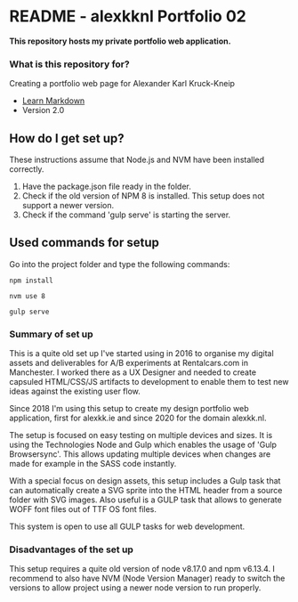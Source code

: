 # README - alexkknl Portfolio 02 #

**This repository hosts my private portfolio web application.**

### What is this repository for? ###

Creating a portfolio web page for Alexander Karl Kruck-Kneip

* [Learn Markdown](https://bitbucket.org/tutorials/markdowndemo)
* Version 2.0

## How do I get set up? ##
These instructions assume that Node.js and NVM have been installed correctly.
1. Have the package.json file ready in the folder.
2. Check if the old version of NPM 8 is installed. This setup does not support a newer version.
3. Check if the command 'gulp serve' is starting the server.

## Used commands for setup
Go into the project folder and type the following commands:

~~~~
npm install
~~~~
~~~~
nvm use 8
~~~~
~~~~
gulp serve
~~~~

### Summary of set up ###
This is a quite old set up I've started using in 2016 to organise my digital assets and deliverables for A/B experiments at Rentalcars.com in Manchester. I worked there as a UX Designer and needed to create capsuled HTML/CSS/JS artifacts to development to enable them to test new ideas against the existing user flow.

Since 2018 I'm using this setup to create my design portfolio web application, first for alexkk.ie and since 2020 for the domain alexkk.nl.

The setup is focused on easy testing on multiple devices and sizes. It is using the Technologies Node and Gulp which enables the usage of 'Gulp Browsersync'. This allows updating multiple devices when changes are made for example in the SASS code instantly.

With a special focus on design assets, this setup includes a Gulp task that can automatically create a SVG sprite into the HTML header from a source folder with SVG images. Also useful is a GULP task that allows to generate WOFF font files out of TTF OS font files.

This system is open to use all GULP tasks for web development.

### Disadvantages of the set up ###
This setup requires a quite old version of node v8.17.0 and npm v6.13.4. I recommend to also have NVM (Node Version Manager) ready to switch the versions to allow project using a newer node version to run properly.
